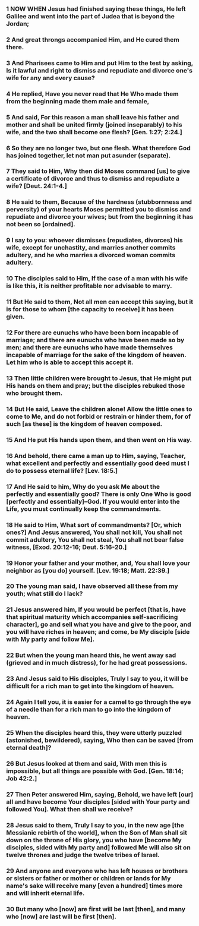 ### 1 NOW WHEN Jesus had finished saying these things, He left Galilee and went into the part of Judea that is beyond the Jordan;

### 2 And great throngs accompanied Him, and He cured them there.

### 3 And Pharisees came to Him and put Him to the test by asking, Is it lawful and right to dismiss and repudiate and divorce one's wife for any and every cause?

### 4 He replied, Have you never read that He Who made them from the beginning made them male and female,

### 5 And said, For this reason a man shall leave his father and mother and shall be united firmly (joined inseparably) to his wife, and the two shall become one flesh? [Gen. 1:27; 2:24.]

### 6 So they are no longer two, but one flesh. What therefore God has joined together, let not man put asunder (separate).

### 7 They said to Him, Why then did Moses command [us] to give a certificate of divorce and thus to dismiss and repudiate a wife? [Deut. 24:1-4.]

### 8 He said to them, Because of the hardness (stubbornness and perversity) of your hearts Moses permitted you to dismiss and repudiate and divorce your wives; but from the beginning it has not been so [ordained].

### 9 I say to you: whoever dismisses (repudiates, divorces) his wife, except for unchastity, and marries another commits adultery, and he who marries a divorced woman commits adultery.

### 10 The disciples said to Him, If the case of a man with his wife is like this, it is neither profitable nor advisable to marry.

### 11 But He said to them, Not all men can accept this saying, but it is for those to whom [the capacity to receive] it has been given.

### 12 For there are eunuchs who have been born incapable of marriage; and there are eunuchs who have been made so by men; and there are eunuchs who have made themselves incapable of marriage for the sake of the kingdom of heaven. Let him who is able to accept this accept it.

### 13 Then little children were brought to Jesus, that He might put His hands on them and pray; but the disciples rebuked those who brought them.

### 14 But He said, Leave the children alone! Allow the little ones to come to Me, and do not forbid or restrain or hinder them, for of such [as these] is the kingdom of heaven composed.

### 15 And He put His hands upon them, and then went on His way.

### 16 And behold, there came a man up to Him, saying, Teacher, what excellent and perfectly and essentially good deed must I do to possess eternal life? [Lev. 18:5.]

### 17 And He said to him, Why do you ask Me about the perfectly and essentially good? There is only One Who is good [perfectly and essentially]–God. If you would enter into the Life, you must continually keep the commandments.

### 18 He said to Him, What sort of commandments? [Or, which ones?] And Jesus answered, You shall not kill, You shall not commit adultery, You shall not steal, You shall not bear false witness, [Exod. 20:12-16; Deut. 5:16-20.]

### 19 Honor your father and your mother, and, You shall love your neighbor as [you do] yourself. [Lev. 19:18; Matt. 22:39.]

### 20 The young man said, I have observed all these from my youth; what still do I lack?

### 21 Jesus answered him, If you would be perfect [that is, have that spiritual maturity which accompanies self-sacrificing character], go and sell what you have and give to the poor, and you will have riches in heaven; and come, be My disciple [side with My party and follow Me].

### 22 But when the young man heard this, he went away sad (grieved and in much distress), for he had great possessions.

### 23 And Jesus said to His disciples, Truly I say to you, it will be difficult for a rich man to get into the kingdom of heaven.

### 24 Again I tell you, it is easier for a camel to go through the eye of a needle than for a rich man to go into the kingdom of heaven.

### 25 When the disciples heard this, they were utterly puzzled (astonished, bewildered), saying, Who then can be saved [from eternal death]?

### 26 But Jesus looked at them and said, With men this is impossible, but all things are possible with God. [Gen. 18:14; Job 42:2.]

### 27 Then Peter answered Him, saying, Behold, we have left [our] all and have become Your disciples [sided with Your party and followed You]. What then shall we receive?

### 28 Jesus said to them, Truly I say to you, in the new age [the Messianic rebirth of the world], when the Son of Man shall sit down on the throne of His glory, you who have [become My disciples, sided with My party and] followed Me will also sit on twelve thrones and judge the twelve tribes of Israel.

### 29 And anyone and everyone who has left houses or brothers or sisters or father or mother or children or lands for My name's sake will receive many [even a hundred] times more and will inherit eternal life.

### 30 But many who [now] are first will be last [then], and many who [now] are last will be first [then].